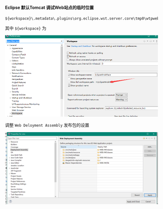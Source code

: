 #### Eclipse 默认Tomcat 调试Web站点的临时位置

```
${workspace}\.metadata\.plugins\org.eclipse.wst.server.core\tmp0\wtpwebapps\
```

其中 `${workspace}` 为

![Eclipse 配置的Workspace路径](images/eclipse-workspace.jpg)

调整 `Web Deloyment Assembly` 发布包的设置

![发布设置](images/eclipse-deploy.jpg)
